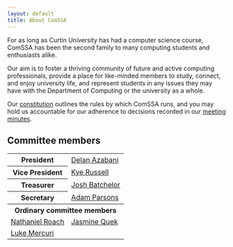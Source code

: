```yaml
---
layout: default
title: About ComSSA
---
```


For as long as Curtin University has had a computer science course, ComSSA has
been the second family to many computing students and enthusiasts alike.

Our aim is to foster a thriving community of future and active computing
professionals, provide a place for like-minded members to study, connect, and
enjoy university life, and represent students in any issues they may have with
the Department of Computing or the university as a whole.

Our [constitution] outlines the rules by which ComSSA runs, and you may hold us
accountable for our adherence to decisions recorded in our [meeting
minutes][minutes].

[constitution]: /static/const.pdf
[minutes]: /minutes/

## Committee members

<table class="horiz_tbl">
	<tr>
		<th>President
		<td><a href="mailto:president@comssa.org.au">Delan Azabani</a>
	<tr>
		<th>Vice President
		<td><a href="mailto:vp@comssa.org.au">Kye Russell</a>
	<tr>
		<th>Treasurer
		<td><a href="mailto:money@comssa.org.au">Josh Batchelor</a>
	<tr>
		<th>Secretary
		<td><a href="mailto:secretary@comssa.org.au">Adam Parsons</a>
	<tr>
		<th colspan="2">Ordinary committee members
	<tr>
		<td><a href="mailto:nathaniel@comssa.org.au">Nathaniel Roach</a>
		<td><a href="mailto:jasmine@comssa.org.au">Jasmine Quek</a>
	<tr>
		<td><a href="mailto:luke@comssa.org.au">Luke Mercuri</a>
</table>
